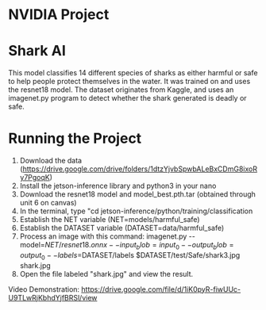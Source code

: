 # NVIDIA Project

# Shark AI

This model classifies 14 different species of sharks as either harmful or safe to help people protect themselves in the water. It was trained on and uses the resnet18 model. The dataset originates from Kaggle, and uses an imagenet.py program to detect whether the shark generated is deadly or safe.

# Running the Project

1. Download the data (https://drive.google.com/drive/folders/1dtzYjvbSpwbALeBxCDmG8ixoRy7PgoqK)
2. Install the jetson-inference library and python3 in your nano
3. Download the resnet18 model and model_best.pth.tar (obtained through unit 6 on canvas)
4. In the terminal, type "cd jetson-inference/python/training/classification
5. Establish the NET variable (NET=models/harmful_safe)
6. Establish the DATASET variable (DATASET=data/harmful_safe)
7. Process an image with this command: imagenet.py --model=$NET/resnet18.onnx --input_blob=input_0 --output_blob=output_0 --labels=$DATASET/labels $DATASET/test/Safe/shark3.jpg shark.jpg
8. Open the file labeled "shark.jpg" and view the result.

Video Demonstration: https://drive.google.com/file/d/1iK0pyR-fiwUUc-U9TLwRjKbhdYjfBRSl/view
